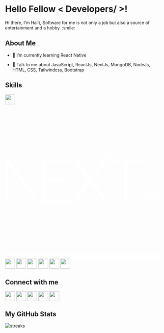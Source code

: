 <h1> Hello Fellow < Developers/ >!</h1>
<p align='center'>

</p>
<div size='20px'>Hi there, I'm Halit, Software for me is not only a job but also a source of entertainment and a hobby. :smile: 
</div>

<h2> About Me</h2>



- 🌱 I’m currently learning React Native 

- 💬 Talk to me about JavaScript, ReactJs, NextJs, MongoDB, NodeJs, HTML, CSS, Tailwindcss, Bootstrap

<h2> Skills </h2>
<a href= https://github.com/halituzan?tab=repositories&q=&type=&language=reactjs&sort= > <img width ='32px' src ='https://raw.githubusercontent.com/rahulbanerjee26/githubAboutMeGenerator/main/icons/reactjs.svg'> </a>
<a style="background-color: white;" href= https://github.com/halituzan?tab=repositories&q=&type=&language=nextjs&sort= > <svg xmlns="http://www.w3.org/2000/svg" xmlns:xlink="http://www.w3.org/1999/xlink" version="1.1" id="Layer_1" x="0px" y="0px" viewBox="0 0 48 48" style="enable-background:new 0 0 48 48;fill: white;" xml:space="preserve">
<g id="Page-1">
	<g id="Black-Next.js" transform="translate(-247.000000, -138.000000)">
		<g id="next-black" transform="translate(247.000000, 138.000000)">
			<g id="EXT-_x2B_-Type-something">
				<path id="EXT" d="M11.4,17.1h9v0.7h-8.2v5.4h7.7v0.7h-7.7v5.9h8.3v0.7h-9.1V17.1z M21.2,17.1h1l4.3,5.9l4.3-5.9l5.9-7.5l-9.7,14      l5,6.9h-1l-4.6-6.3l-4.6,6.3h-1l5-6.9L21.2,17.1z M32.3,17.8v-0.7h10.3v0.7h-4.7v12.7H37V17.8H32.3z"/>
				<polygon id="Type-something" points="0.1,17.1 1.1,17.1 15.4,38.4 9.5,30.5 0.9,18.1 0.9,30.5 0.1,30.5     "/>
			</g>
			<path id="_x2E_JS" d="M42.5,29.6c0.2,0,0.3-0.1,0.3-0.3S42.7,29,42.5,29c-0.2,0-0.3,0.1-0.3,0.3S42.4,29.6,42.5,29.6z M43.3,28.8     c0,0.5,0.4,0.8,0.9,0.8c0.6,0,0.9-0.3,0.9-0.9v-2h-0.5v2c0,0.3-0.2,0.5-0.5,0.5c-0.3,0-0.4-0.2-0.4-0.4H43.3z M45.7,28.8     c0,0.5,0.5,0.8,1.1,0.8c0.7,0,1.1-0.3,1.1-0.9c0-0.4-0.2-0.7-0.8-0.8l-0.3-0.1c-0.4-0.1-0.5-0.2-0.5-0.4c0-0.3,0.2-0.4,0.6-0.4     c0.3,0,0.6,0.2,0.6,0.4h0.4c0-0.5-0.5-0.8-1-0.8c-0.6,0-1.1,0.3-1.1,0.9c0,0.4,0.2,0.7,0.8,0.8l0.4,0.1c0.4,0.1,0.6,0.2,0.6,0.4     c0,0.3-0.3,0.4-0.6,0.4c-0.4,0-0.7-0.2-0.7-0.4H45.7z"/>
		</g>
	</g>
</g>
</svg> </a>
<a href= https://github.com/halituzan?tab=repositories&q=&type=&language=javascript&sort= > <img width ='32px' src ='https://raw.githubusercontent.com/rahulbanerjee26/githubAboutMeGenerator/main/icons/javascript.svg'> </a>
<a href= https://github.com/halituzan?tab=repositories&q=&type=&language=html&sort= > <img width ='32px' src ='https://raw.githubusercontent.com/rahulbanerjee26/githubAboutMeGenerator/main/icons/html.svg'> </a>
<a href= https://github.com/halituzan?tab=repositories&q=&type=&language=css&sort= > <img width ='32px' src ='https://raw.githubusercontent.com/rahulbanerjee26/githubAboutMeGenerator/main/icons/css.svg'> </a>
<a href= https://github.com/halituzan?tab=repositories&q=&type=&language=bootstrap&sort= > <img width ='32px' src ='https://raw.githubusercontent.com/rahulbanerjee26/githubAboutMeGenerator/main/icons/bootstrap.svg'> </a>
<a href= https://github.com/halituzan?tab=repositories&q=&type=&language=tailwind&sort= > <img width ='32px' src ='https://raw.githubusercontent.com/rahulbanerjee26/githubAboutMeGenerator/main/icons/tailwind.svg'> </a>
<a href= https://github.com/halituzan?tab=repositories&q=&type=&language=redux&sort= > <img width ='32px' src ='https://raw.githubusercontent.com/rahulbanerjee26/githubAboutMeGenerator/main/icons/redux.svg'> </a>
  
<h2> Connect with me</h2>
<a href = 'https://www.linkedin.com/in/halituzan'> <img width = '32px' align= 'center' src="https://raw.githubusercontent.com/rahulbanerjee26/githubAboutMeGenerator/main/icons/linked-in-alt.svg"/></a> 
<a href = 'https://www.twitter.com/halituzan'> <img width = '32px' align= 'center' src="https://raw.githubusercontent.com/rahulbanerjee26/githubAboutMeGenerator/main/icons/twitter.svg"/></a> 
<a href = 'https://medium.com/@halituzan'> <img width = '32px' align= 'center' src="https://raw.githubusercontent.com/rahulbanerjee26/githubAboutMeGenerator/main/icons/medium.svg"/></a> 
<a href = 'https://halituzan.github.io'> <img width = '32px' align= 'center' src="https://raw.githubusercontent.com/rahulbanerjee26/githubAboutMeGenerator/main/icons/portfolio.png"/></a> 
<a href = 'https://www.github.com/halituzan'> <img width = '32px' align= 'center' src="https://raw.githubusercontent.com/rahulbanerjee26/githubAboutMeGenerator/main/icons/github.svg"/></a> 

<h2> My GitHub Stats </h2>
<img src="https://streak-stats.demolab.com/?user=halituzan&theme=light" alt="streaks">


